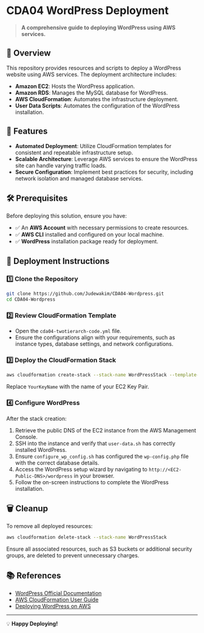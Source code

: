 # CDA04 WordPress Deployment

> **A comprehensive guide to deploying WordPress using AWS services.**

## 📖 Overview

This repository provides resources and scripts to deploy a WordPress website using AWS services. The deployment architecture includes:

- **Amazon EC2**: Hosts the WordPress application.
- **Amazon RDS**: Manages the MySQL database for WordPress.
- **AWS CloudFormation**: Automates the infrastructure deployment.
- **User Data Scripts**: Automates the configuration of the WordPress installation.

## 🚀 Features

- **Automated Deployment**: Utilize CloudFormation templates for consistent and repeatable infrastructure setup.
- **Scalable Architecture**: Leverage AWS services to ensure the WordPress site can handle varying traffic loads.
- **Secure Configuration**: Implement best practices for security, including network isolation and managed database services.

## 🛠️ Prerequisites

Before deploying this solution, ensure you have:

- ✅ An **AWS Account** with necessary permissions to create resources.
- ✅ **AWS CLI** installed and configured on your local machine.
- ✅ **WordPress** installation package ready for deployment.

## 🚀 Deployment Instructions

### 1️⃣ **Clone the Repository**

```bash
git clone https://github.com/Judewakim/CDA04-Wordpress.git
cd CDA04-Wordpress
```

### 2️⃣ **Review CloudFormation Template**

- Open the `cda04-twotierarch-code.yml` file.
- Ensure the configurations align with your requirements, such as instance types, database settings, and network configurations.

### 3️⃣ **Deploy the CloudFormation Stack**

```bash
aws cloudformation create-stack --stack-name WordPressStack --template-body file://cda04-twotierarch-code.yml --parameters ParameterKey=KeyName,ParameterValue=YourKeyName
```

Replace `YourKeyName` with the name of your EC2 Key Pair.

### 4️⃣ **Configure WordPress**

After the stack creation:

1. Retrieve the public DNS of the EC2 instance from the AWS Management Console.
2. SSH into the instance and verify that `user-data.sh` has correctly installed WordPress.
3. Ensure `configure_wp_config.sh` has configured the `wp-config.php` file with the correct database details.
4. Access the WordPress setup wizard by navigating to `http://<EC2-Public-DNS>/wordpress` in your browser.
5. Follow the on-screen instructions to complete the WordPress installation.

## 🗑 Cleanup

To remove all deployed resources:

```bash
aws cloudformation delete-stack --stack-name WordPressStack
```

Ensure all associated resources, such as S3 buckets or additional security groups, are deleted to prevent unnecessary charges.

## 📚 References

- [WordPress Official Documentation](https://wordpress.org/support/)
- [AWS CloudFormation User Guide](https://docs.aws.amazon.com/AWSCloudFormation/latest/UserGuide/Welcome.html)
- [Deploying WordPress on AWS](https://aws.amazon.com/getting-started/hands-on/deploy-wordpress/)

---

💡 **Happy Deploying!**

